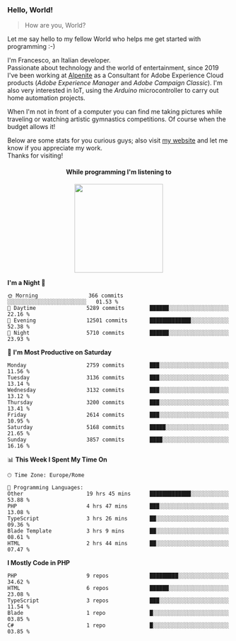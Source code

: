 ### Hello, World!

> How are you, World?

Let me say hello to my fellow World who helps me get started with programming :-)

I'm Francesco, an Italian developer.  
Passionate about technology and the world of entertainment, since 2019 I've been working at [Alpenite](https://www.alpenite.com) as a Consultant for Adobe Experience Cloud products (*Adobe Experience Manager* and *Adobe Campaign Classic*). I'm also very interested in IoT, using the *Arduino* microcontroller to carry out home automation projects.

When I'm not in front of a computer you can find me taking pictures while traveling or watching artistic gymnastics competitions. Of course when the budget allows it!

Below are some stats for you curious guys; also visit [my website](https://www.francescorega.eu) and let me know if you appreciate my work.  
Thanks for visiting!

<div align="center">
  <h4>While programming I'm listening to</h4>
  <a href="https://apps.francescorega.eu/now-playing/11147232609" target="_blank"><img src="https://apps.francescorega.eu/now-playing/11147232609" width="200"></a>
</div>

<!--START_SECTION:waka-->
**I'm a Night 🦉** 

```text
🌞 Morning                366 commits         ░░░░░░░░░░░░░░░░░░░░░░░░░   01.53 % 
🌆 Daytime                5289 commits        ██████░░░░░░░░░░░░░░░░░░░   22.16 % 
🌃 Evening                12501 commits       █████████████░░░░░░░░░░░░   52.38 % 
🌙 Night                  5710 commits        ██████░░░░░░░░░░░░░░░░░░░   23.93 % 
```
📅 **I'm Most Productive on Saturday** 

```text
Monday                   2759 commits        ███░░░░░░░░░░░░░░░░░░░░░░   11.56 % 
Tuesday                  3136 commits        ███░░░░░░░░░░░░░░░░░░░░░░   13.14 % 
Wednesday                3132 commits        ███░░░░░░░░░░░░░░░░░░░░░░   13.12 % 
Thursday                 3200 commits        ███░░░░░░░░░░░░░░░░░░░░░░   13.41 % 
Friday                   2614 commits        ███░░░░░░░░░░░░░░░░░░░░░░   10.95 % 
Saturday                 5168 commits        █████░░░░░░░░░░░░░░░░░░░░   21.65 % 
Sunday                   3857 commits        ████░░░░░░░░░░░░░░░░░░░░░   16.16 % 
```


📊 **This Week I Spent My Time On** 

```text
🕑︎ Time Zone: Europe/Rome

💬 Programming Languages: 
Other                    19 hrs 45 mins      █████████████░░░░░░░░░░░░   53.88 % 
PHP                      4 hrs 47 mins       ███░░░░░░░░░░░░░░░░░░░░░░   13.08 % 
TypeScript               3 hrs 26 mins       ██░░░░░░░░░░░░░░░░░░░░░░░   09.36 % 
Blade Template           3 hrs 9 mins        ██░░░░░░░░░░░░░░░░░░░░░░░   08.61 % 
HTML                     2 hrs 44 mins       ██░░░░░░░░░░░░░░░░░░░░░░░   07.47 % 
```

**I Mostly Code in PHP** 

```text
PHP                      9 repos             █████████░░░░░░░░░░░░░░░░   34.62 % 
HTML                     6 repos             ██████░░░░░░░░░░░░░░░░░░░   23.08 % 
TypeScript               3 repos             ███░░░░░░░░░░░░░░░░░░░░░░   11.54 % 
Blade                    1 repo              █░░░░░░░░░░░░░░░░░░░░░░░░   03.85 % 
C#                       1 repo              █░░░░░░░░░░░░░░░░░░░░░░░░   03.85 % 
```




<!--END_SECTION:waka-->
